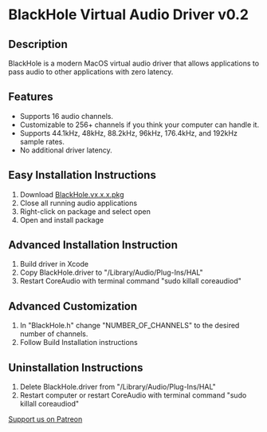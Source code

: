 # BlackHole Virtual Audio Driver v0.2

## Description
BlackHole is a modern MacOS virtual audio driver that allows applications to pass audio to other applications with zero latency.

## Features
- Supports 16 audio channels.
- Customizable to 256+ channels if you think your computer can handle it.
- Supports 44.1kHz, 48kHz, 88.2kHz, 96kHz, 176.4kHz, and 192kHz sample rates.
- No additional driver latency. 

## Easy Installation Instructions
1. Download [BlackHole.vx.x.x.pkg](https://github.com/ExistentialAudio/BlackHole/releases/)
2. Close all running audio applications
3. Right-click on package and select open
4. Open and install package

## Advanced Installation Instruction
1. Build driver in Xcode
2. Copy BlackHole.driver to "/Library⁩/Audio⁩/Plug-Ins⁩/HAL"
3. Restart CoreAudio with terminal command "sudo killall coreaudiod"

## Advanced Customization
1. In "BlackHole.h" change "NUMBER_OF_CHANNELS" to the desired number of channels.
2. Follow Build Installation instructions

## Uninstallation Instructions
1. Delete BlackHole.driver from "/Library⁩/Audio⁩/Plug-Ins⁩/HAL"
2. Restart computer or restart CoreAudio with terminal command "sudo killall coreaudiod"

[Support us on Patreon](https://www.patreon.com/existentialaudio)
